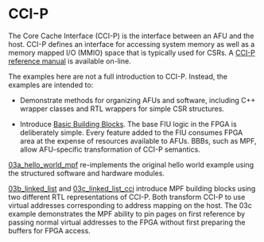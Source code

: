 # CCI-P

The Core Cache Interface (CCI-P) is the interface between an AFU and the
host. CCI-P defines an interface for accessing system memory as well as a
memory mapped I/O (MMIO) space that is typically used for CSRs. A [CCI-P
reference manual](https://www.altera.com/documentation/buf1506187769663.html)
is available on-line.

The examples here are not a full introduction to CCI-P. Instead, the examples
are intended to:

- Demonstrate methods for organizing AFUs and software, including C++ wrapper
  classes and RTL wrappers for simple CSR structures.

- Introduce [Basic Building
  Blocks](https://github.com/OPAE/intel-fpga-bbb/wiki). The base FIU logic in
  the FPGA is deliberately simple. Every feature added to the FIU consumes
  FPGA area at the expense of resources available to AFUs. BBBs, such as MPF,
  allow AFU-specific transformation of CCI-P semantics.

[03a_hello_world_mpf](03a_hello_world_mpf) re-implements the original hello
world example using the structured software and hardware modules.

[03b_linked_list](03b_linked_list) and
[03c_linked_list_cci](03c_linked_list_cci) introduce MPF building blocks using
two different RTL representations of CCI-P. Both transform CCI-P to use
virtual addresses corresponding to address mapping on the host. The 03c
example demonstrates the MPF ability to pin pages on first reference by
passing normal virtual addresses to the FPGA without first preparing the
buffers for FPGA access.
